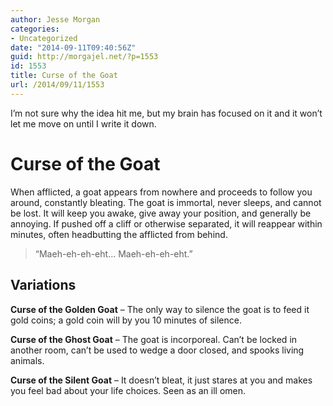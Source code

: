 ```yaml
---
author: Jesse Morgan
categories:
- Uncategorized
date: "2014-09-11T09:40:56Z"
guid: http://morgajel.net/?p=1553
id: 1553
title: Curse of the Goat
url: /2014/09/11/1553
---
```


I’m not sure why the idea hit me, but my brain has focused on it and it won’t let me move on until I write it down.

# Curse of the Goat

When afflicted, a goat appears from nowhere and proceeds to follow you around, constantly bleating. The goat is immortal, never sleeps, and cannot be lost. It will keep you awake, give away your position, and generally be annoying. If pushed off a cliff or otherwise separated, it will reappear within minutes, often headbutting the afflicted from behind.

> “Maeh-eh-eh-eht… Maeh-eh-eh-eht.”

## Variations

**Curse of the Golden Goat** – The only way to silence the goat is to feed it gold coins; a gold coin will by you 10 minutes of silence.

**Curse of the Ghost Goat** – The goat is incorporeal. Can’t be locked in another room, can’t be used to wedge a door closed, and spooks living animals.

**Curse of the Silent Goat** – It doesn’t bleat, it just stares at you and makes you feel bad about your life choices. Seen as an ill omen.